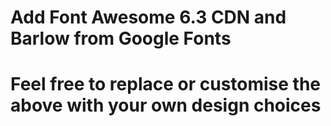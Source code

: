 # Add Font Awesome 6.3 CDN and Barlow from Google Fonts
# Feel free to replace or customise the above with your own design choices
